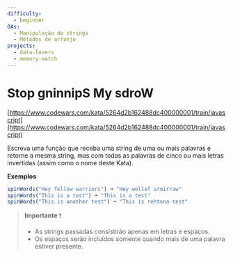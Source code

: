 ```yaml
---
difficulty:
  - beginner
OAs:
  - Manipulação de strings
  - Métodos de arranjo
projects:
  - data-lovers
  - memory-match
---
```


# Stop gninnipS My sdroW

[https://www.codewars.com/kata/5264d2b162488dc400000001/train/javascript](https://www.codewars.com/kata/5264d2b162488dc400000001/train/javascript)

Escreva uma função que receba uma string de uma ou mais palavras e retorne a
mesma string, mas com todas as palavras de cinco ou mais letras invertidas
(assim como o nome deste Kata).

**Exemplos**

```js
spinWords("Hey fellow warriors") ➞ "Hey wollef sroirraw"
spinWords("This is a test") ➞ "This is a test"
spinWords("This is another test") ➞ "This is rehtona test"
```

> **Importante** ❗
>
> - As strings passadas consistirão apenas em letras e espaços.
> - Os espaços serão incluídos somente quando mais de uma palavra estiver
>   presente.
